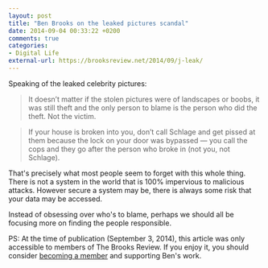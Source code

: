 ```yaml
---
layout: post
title: "Ben Brooks on the leaked pictures scandal"
date: 2014-09-04 00:33:22 +0200
comments: true
categories: 
- Digital Life
external-url: https://brooksreview.net/2014/09/j-leak/
---
```


Speaking of the leaked celebrity pictures:

> It doesn’t matter if the stolen pictures were of landscapes or boobs, it was still theft and the only person to blame is the person who did the theft. Not the victim.

> If your house is broken into you, don’t call Schlage and get pissed at them because the lock on your door was bypassed — you call the cops and they go after the person who broke in (not you, not Schlage).

That's precisely what most people seem to forget with this whole thing. There is not a system in the world that is 100% impervious to malicious attacks. However secure a system may be, there is always some risk that your data may be accessed.

Instead of obsessing over who's to blame, perhaps we should all be focusing more on finding the people responsible.

PS: At the time of publication (September 3, 2014), this article was only accessible to members of The Brooks Review. If you enjoy it, you should consider [becoming a member](https://brooksreview.net/members/) and supporting Ben's work.